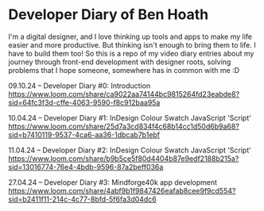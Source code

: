 # Developer Diary of Ben Hoath
I'm a digital designer, and I love thinking up tools and apps to make my life easier and more productive. But thinking isn't enough to bring them to life. I have to build them too!
So this is a repo of my video diary entries about my journey through front-end development with designer roots, solving problems that I hope someone, somewhere has in common with me :D

09.10.24 – Developer Diary #0: Introduction
https://www.loom.com/share/ca9022aa74144bc9815264fd23eabde8?sid=64fc3f3d-cffe-4063-9590-f8c912baa95a

10.04.24 – Developer Diary #1: InDesign Colour Swatch JavaScript 'Script'
https://www.loom.com/share/25d7a3cd834f4c68b14cc1d50d6b9a68?sid=b7410119-9537-4ca6-aa36-1dbcab7b1ebf

11.04.24 – Developer Diary #2: InDesign Colour Swatch JavaScript 'Script'
https://www.loom.com/share/b9b5ce5f80d4404b87e9edf2188b215a?sid=13016774-76e4-4bdb-9596-87a2beff036a

27.04.24 – Developer Diary #3: Mindforge40k app development
https://www.loom.com/share/4abf9b1f9847426eafab8cee9f9cd554?sid=b2411f11-214c-4c77-8bfd-5f6fa3d04dc6
